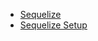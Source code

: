 

- [Sequelize](https://sequelize.org/)
- [Sequelize Setup](https://sequelize.org/docs/v6/getting-started/)